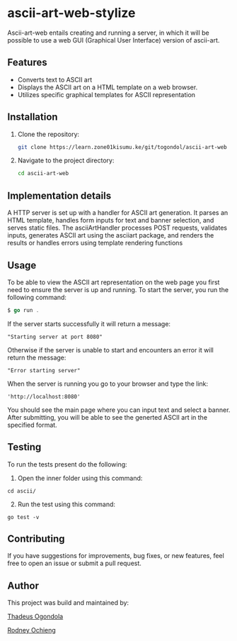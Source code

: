 # ascii-art-web-stylize
Ascii-art-web entails creating and running a server, in which it will be possible to use a web GUI (Graphical User Interface) version of ascii-art.

## Features
- Converts text to ASCII art
- Displays the ASCII art on a HTML template on a web browser.
- Utilizes specific graphical templates for ASCII representation

## Installation

1. Clone the repository:

    ```bash
    git clone https://learn.zone01kisumu.ke/git/togondol/ascii-art-web
    ```

2. Navigate to the project directory:

    ```bash
    cd ascii-art-web
    ```

## Implementation details
 A HTTP server is set up with a handler for ASCII art generation. It parses an HTML template, handles form inputs for text and banner selection, and serves static files. The asciiArtHandler processes POST requests, validates inputs, generates ASCII art using the asciiart package, and renders the results or handles errors using template rendering functions
 
## Usage
To be able to view the ASCII art representation on the web page you first need to ensure the server is up and running. 
To start the server, you run the following command:
```go
$ go run .
```
If the server starts successfully it will return a message:
```
"Starting server at port 8080"
```
Otherwise if the server is unable to start and encounters an error it will return the message:
```
"Error starting server"
```
When the server is running you go to your browser and type the link:
```
'http://localhost:8080'
```
You should see the main page where you can input text and select a banner. After submitting, you will be able to see the generted ASCII art in the specified format.

## Testing 
To run the tests present do the following:

1. Open the inner folder using this command:

```
cd ascii/
```
2. Run the test using this command:

```
go test -v
```

## Contributing

If you have suggestions for improvements, bug fixes, or new features, feel free to open an issue or submit a pull request.

## Author

This project was build and maintained by:

[Thadeus Ogondola](https://learn.zone01kisumu.ke/git/togondol/)

[Rodney Ochieng](https://learn.zone01kisumu.ke/git/rodnochieng)


